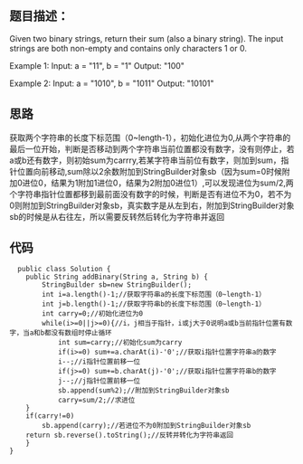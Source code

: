 ## 题目描述：

Given two binary strings, return their sum (also a binary string).
The input strings are both non-empty and contains only characters 1 or 0.

Example 1:
Input: a = "11", b = "1"
Output: "100"

Example 2:
Input: a = "1010", b = "1011"
Output: "10101"


## 思路

获取两个字符串的长度下标范围（0~length-1），初始化进位为0,从两个字符串的最后一位开始，判断是否移动到两个字符串当前位置都没有数字，没有则停止，若a或b还有数字，则初始sum为carrry,若某字符串当前位有数字，则加到sum，指针位置向前移动,sum除以2余数附加到StringBuilder对象sb（因为sum=0时候附加0进位0，结果为1附加1进位0，结果为2附加0进位1）,可以发现进位为sum/2,两个字符串指针位置都移到最前面没有数字的时候，判断是否有进位不为0，若不为0则附加到StringBuilder对象sb，真实数字是从左到右，附加到StringBuilder对象sb的时候是从右往左，所以需要反转然后转化为字符串并返回

## 代码

      public class Solution {
        public String addBinary(String a, String b) {
            StringBuilder sb=new StringBuilder();
            int i=a.length()-1;//获取字符串a的长度下标范围（0~length-1）
            int j=b.length()-1;//获取字符串b的长度下标范围（0~length-1）
            int carry=0;//初始化进位为0
            while(i>=0||j>=0){//i，j相当于指针，i或j大于0说明a或b当前指针位置有数字，当a和b都没有数组时停止循环
                int sum=carry;//初始化sum为carry
                if(i>=0) sum+=a.charAt(i)-'0';//获取i指针位置字符串a的数字
                i--;//i指针位置前移一位
                if(j>=0) sum+=b.charAt(j)-'0';//获取i指针位置字符串b的数字
                j--;//j指针位置前移一位
                sb.append(sum%2);//附加到StringBuilder对象sb
                carry=sum/2;//求进位
        }
        if(carry!=0)
            sb.append(carry);//若进位不为0附加到StringBuilder对象sb
        return sb.reverse().toString();//反转并转化为字符串返回
        }
    }
